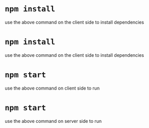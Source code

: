 # `npm install`
use the above command on the client side to install dependencies

# `npm install`
use the above command on the client side to install dependencies

# `npm start`
use the above command on client side to run

# `npm start`
use the above command on server side to run